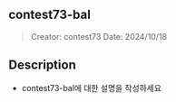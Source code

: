 ## contest73-bal
> Creator: contest73
> Date: 2024/10/18

## Description 
* contest73-bal에 대한 설명을 작성하세요